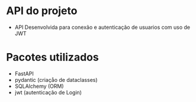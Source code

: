 # API do projeto

- API Desenvolvida para conexão e autenticação de usuarios com uso de JWT

# Pacotes utilizados
- FastAPI 
- pydantic (criaçåo de dataclasses)
- SQLAlchemy (ORM)
- jwt (autenticação de Login)
